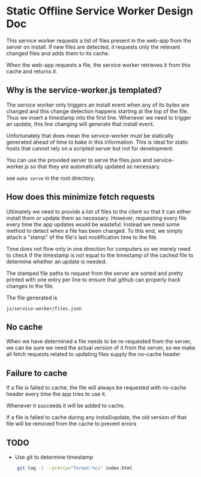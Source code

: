 # Static Offline Service Worker Design Doc

This service worker requests a list of files present
in the web-app from the server on install. If
new files are detected, it requests only the relevant
changed files and adds them to its cache.

When the web-app requests a file, the service worker
retrieves it from this cache and returns it.

## Why is the service-worker.js templated?

The service worker only triggers an install event when
any of its bytes are changed and this change detection
happens starting at the top of the file. Thus
we insert a timestamp into the first line. Whenever
we need to trigger an update, this line changing
will generate that install event.

Unfortunately that does mean the service-worker
must be statically generated ahead of time to bake in
this information. This is ideal for static hosts
that cannot rely on a scripted server but not
for development.

You can use the provided server to serve the
files.json and service-worker.js so that
they are automatically updated as necessary.

see `make serve` in the root directory.

## How does this minimize fetch requests

Ultimately we need to provide a list of files to the client
so that it can either install them or update them as necessary.
However, requesting every file every time the app updates
would be wasteful. Instead we need some method to detect
when a file has been changed. To this end, we simply
attach a "stamp" of the file's last modification time
to the file.

Time does not flow only in one direction for computers
so we merely need to check if the timestamp is not equal
to the timestamp of the cached file to determine whether an
update is needed.

The stamped file paths to request from the server are
sorted and pretty printed with one entry per line
to ensure that github can properly track changes to the file.

The file generated is

    js/service-worker/files.json

## No cache

When we have determined a file needs to be re-requested
from the server, we can be sure we need the actual
version of it from the server, so we make all fetch
requests related to updating files supply the no-cache
header

## Failure to cache

If a file is failed to cache, the file will always be requested
with no-cache header every time the app tries to use it.

Whenever it succeeds it will be added to cache.

If a file is failed to cache during any install/update,
the old version of that file will be removed from the
cache to prevent errors

## TODO

- Use git to determine timestamp

```bash
	git log -1 --pretty="format:%ci" index.html
```
